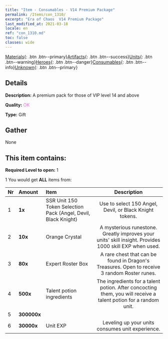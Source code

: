 ```yaml
---
title: "Item - Consumables - V14 Premium Package"
permalink: /Items/con_1310/
excerpt: "Era of Chaos  V14 Premium Package"
last_modified_at: 2021-03-18
locale: en
ref: "con_1310.md"
toc: false
classes: wide
---
```

 [Materials](/Items/){: .btn .btn--primary}[Artifacts](/Items/Artifacts/){: .btn .btn--success}[Units](/Items/Units/){: .btn .btn--warning}[Heroes](/Items/Heroes/){: .btn .btn--danger}[Consumables](/Items/Consumables/){: .btn .btn--info}[Unknown](/Items/Unknown/){: .btn .btn--primary}

## Details
 **Description:** A premium pack for those of VIP level 14 and above

 **Quality:** <span style="color: #DA70D6">OK</span>

 **Type:** Gift

## Gather

  None

## This item contains:

 **Required Level to open:** 1

 1 You would get **ALL** items  from:

  | Nr | Amount |     Item    | Description |
  |:---|:-------|:------------|:-----------:|
  | 1 |  **1x** | SSR Unit 150 Token Selection Pack (Angel, Devil, Black Knight) | Use to select 150 Angel, Devil, or Black Knight tokens.  | 
  | 2 |  **10x** | Orange Crystal | A mysterious runestone. Greatly improves your units' skill insight. Provides 1000 skill EXP when used.  | 
  | 3 |  **80x** | Expert Roster Box | A rare chest that can be found in Dragon's Treasures. Open to receive 3 random Roster runes.  | 
  | 4 |  **500x** | Talent potion ingredients | The ingredients for a talent potion. After concocting them, you will receive a talent potion for a random unit.   | 
  | 5 |  **300000x** | <i class="fas fa-coins"/> |  | 
  | 6 |  **30000x** | Unit EXP | Leveling up your units consumes unit experience.  | 
